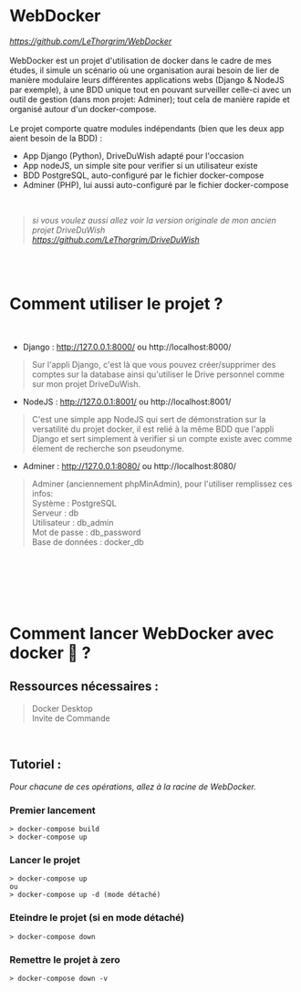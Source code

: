 # WebDocker
*https://github.com/LeThorgrim/WebDocker* <br><br>
WebDocker est un projet d'utilisation de docker dans le cadre de mes études, il simule un scénario où une organisation aurai besoin de lier de manière modulaire leurs différentes applications webs (Django & NodeJS par exemple), à une BDD unique tout en pouvant surveiller celle-ci avec un outil de gestion (dans mon projet: Adminer); tout cela de manière rapide et organisé autour d'un docker-compose.
<br><br>
Le projet comporte quatre modules indépendants (bien que les deux app aient besoin de la BDD) :

* App Django (Python), DriveDuWish adapté pour l'occasion
* App nodeJS, un simple site pour verifier si un utilisateur existe
* BDD PostgreSQL, auto-configuré par le fichier docker-compose
* Adminer (PHP), lui aussi auto-configuré par le fichier docker-compose

<br>

> *si vous voulez aussi allez voir la version originale de mon ancien projet DriveDuWish* <br>
>*https://github.com/LeThorgrim/DriveDuWish*

<br><br>

# Comment utiliser le projet ? 
<br>

* Django : http://127.0.0.1:8000/ ou http://localhost:8000/
> Sur l'appli Django, c'est là que vous pouvez créer/supprimer des comptes sur la database ainsi qu'utiliser le Drive personnel comme sur mon projet DriveDuWish.
* NodeJS : http://127.0.0.1:8001/ ou http://localhost:8001/
> C'est une simple app NodeJS qui sert de démonstration sur la versatilité du projet docker, il est relié à la même BDD que l'appli Django et sert simplement à verifier si un compte existe avec comme élement de recherche son pseudonyme.
* Adminer : http://127.0.0.1:8080/ ou http://localhost:8080/
> Adminer (anciennement phpMinAdmin), pour l'utiliser remplissez ces infos: <br>
> Système : PostgreSQL <br>
> Serveur : db <br>
> Utilisateur : db_admin<br>
> Mot de passe : db_password<br>
> Base de données : docker_db

<br>
<br>


<br><br>

# Comment lancer WebDocker avec docker 🐬 ?

## Ressources nécessaires :
>Docker Desktop <br>
>Invite de Commande

<br>

## Tutoriel :

*Pour chacune de ces opérations, allez à la racine de WebDocker.*
<br>

### Premier lancement
```
> docker-compose build
> docker-compose up
```
### Lancer le projet
```
> docker-compose up
ou
> docker-compose up -d (mode détaché)
```
### Eteindre le projet (si en mode détaché)
```
> docker-compose down
```
### Remettre le projet à zero
```
> docker-compose down -v
```